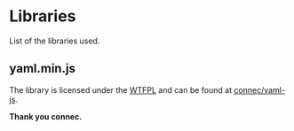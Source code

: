 # Libraries

List of the libraries used.

## yaml.min.js

The library is licensed under the [WTFPL](http://www.wtfpl.net/ "Do What the Fuck You Want Public License") and can be found at
[connec/yaml-js](https://github.com/connec/yaml-js).

**Thank you connec.**
